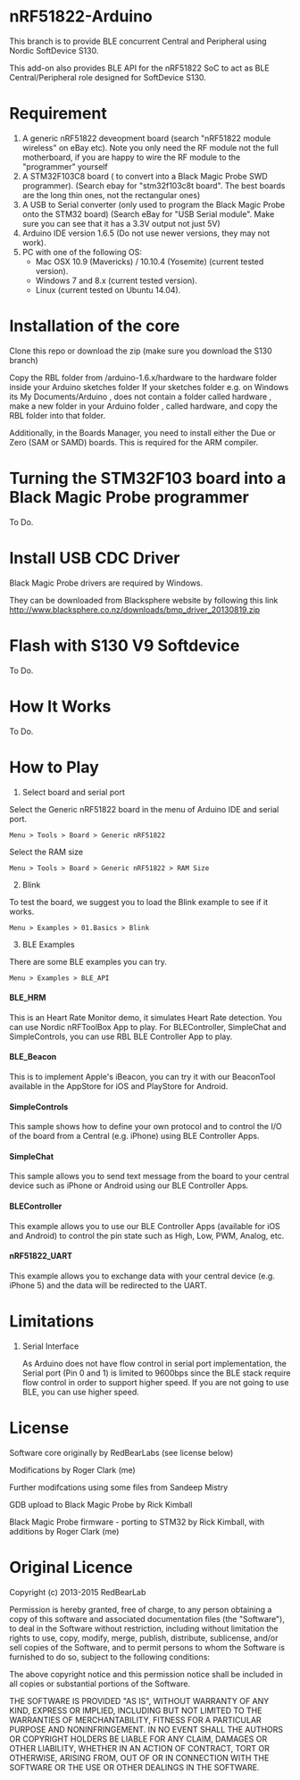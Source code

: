 
nRF51822-Arduino
================

This branch is to provide BLE concurrent Central and Peripheral using Nordic SoftDevice S130.

This add-on also provides BLE API for the nRF51822 SoC to act as BLE Central/Peripheral role designed for SoftDevice S130.


Requirement
===========

1. A generic nRF51822 deveopment board (search "nRF51822 module wireless" on eBay etc). Note you only need the RF module not the full motherboard, if you are happy to wire the RF module to the "programmer" yourself
2. A STM32F103C8 board ( to convert into a Black Magic Probe SWD programmer). (Search ebay for "stm32f103c8t board". The best boards are the long thin ones, not the rectangular ones)
3. A USB to Serial converter (only used to program the Black Magic Probe onto the STM32 board) (Search eBay for "USB Serial module". Make sure you can see that it has a 3.3V output not just 5V)
3. Arduino IDE version 1.6.5 (Do not use newer versions, they may not work).
4. PC with one of the following OS:
    - Mac OSX 10.9 (Mavericks) / 10.10.4 (Yosemite) (current tested version).
    - Windows 7 and 8.x (current tested version).
    - Linux (current tested on Ubuntu 14.04).



Installation of the core
========================

Clone this repo or download the zip (make sure you download the S130 branch)

Copy the RBL folder from  /arduino-1.6.x/hardware to the hardware folder inside your Arduino sketches folder
If your sketches folder e.g. on Windows its My Documents/Arduino , does not contain a folder called   hardware ,
make a new folder in your Arduino folder , called hardware, and copy the RBL folder into that folder.

Additionally, in the Boards Manager, you need to install either the Due or Zero (SAM or SAMD) boards. 
This is required for the ARM compiler.


Turning the STM32F103 board into a Black Magic Probe programmer
===============================================================

To Do.


Install USB CDC Driver
======================

Black Magic Probe drivers are required by Windows.

They can be downloaded from Blacksphere website by following this link
http://www.blacksphere.co.nz/downloads/bmp_driver_20130819.zip


Flash with S130 V9 Softdevice
=========================

To Do.


How It Works
============

To Do.


How to Play
===========

1. Select board and serial port

  Select the Generic nRF51822 board in the menu of Arduino IDE and serial port.

    Menu > Tools > Board > Generic nRF51822
    
  Select the RAM size

    Menu > Tools > Board > Generic nRF51822 > RAM Size
  
2. Blink

  To test the board, we suggest you to load the Blink example to see if it works.

    Menu > Examples > 01.Basics > Blink

3. BLE Examples

  There are some BLE examples you can try.
  
    Menu > Examples > BLE_API

  #### BLE_HRM
   
  This is an Heart Rate Monitor demo, it simulates Heart Rate detection. You can use Nordic nRFToolBox App to play. For BLEController, SimpleChat and SimpleControls, you can use RBL BLE Controller App to play.

  #### BLE_Beacon
    
  This is to implement Apple's iBeacon, you can try it with our BeaconTool available in the AppStore for iOS and PlayStore for Android.

  #### SimpleControls
  
  This sample shows how to define your own protocol and to control the I/O of the board from a Central (e.g. iPhone) using BLE Controller Apps.
  
  #### SimpleChat
  
  This sample allows you to send text message from the board to your central device such as iPhone or Android using our BLE Controller Apps.
  
  #### BLEController

  This example allows you to use our BLE Controller Apps (available for iOS and Android) to control the pin state such as High, Low, PWM, Analog, etc.
  
  #### nRF51822_UART
  
  This example allows you to exchange data with your central device (e.g. iPhone 5) and the data will be redirected to the UART.




Limitations
===========

1. Serial Interface

    As Arduino does not have flow control in serial port implementation, the Serial port (Pin 0 and 1) is limited to 9600bps since the BLE stack require flow control in order to support higher speed. If you are not going to use BLE, you can use higher speed. 

License
=======

Software core originally by RedBearLabs (see license below)

Modifications by Roger Clark (me) 

Further modifcations using some files from Sandeep Mistry

GDB upload to Black Magic Probe by Rick Kimball

Black Magic Probe firmware - porting to STM32 by Rick Kimball, with additions by Roger Clark (me)


Original Licence
================

Copyright (c) 2013-2015 RedBearLab

Permission is hereby granted, free of charge, to any person obtaining a copy of this software and associated documentation files (the "Software"), to deal in the Software without restriction, including without limitation the rights to use, copy, modify, merge, publish, distribute, sublicense, and/or sell copies of the Software, and to permit persons to whom the Software is furnished to do so, subject to the following conditions:

The above copyright notice and this permission notice shall be included in all copies or substantial portions of the Software.

THE SOFTWARE IS PROVIDED "AS IS", WITHOUT WARRANTY OF ANY KIND, EXPRESS OR IMPLIED, INCLUDING BUT NOT LIMITED TO THE WARRANTIES OF MERCHANTABILITY, FITNESS FOR A PARTICULAR PURPOSE AND NONINFRINGEMENT. IN NO EVENT SHALL THE AUTHORS OR COPYRIGHT HOLDERS BE LIABLE FOR ANY CLAIM, DAMAGES OR OTHER LIABILITY, WHETHER IN AN ACTION OF CONTRACT, TORT OR OTHERWISE, ARISING FROM, OUT OF OR IN CONNECTION WITH THE SOFTWARE OR THE USE OR OTHER DEALINGS IN THE SOFTWARE.

